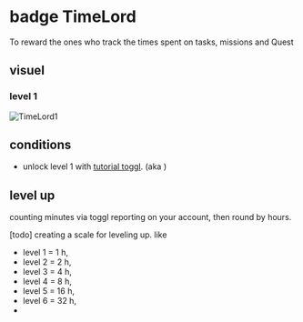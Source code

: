# badge TimeLord
To reward the ones who track the times spent on tasks, missions and Quest
## visuel
### level 1
![TimeLord1]()

## conditions
- unlock level 1 with [tutorial toggl](). (aka )

## level up
counting minutes via toggl reporting on your account, then round by hours. 

[todo] creating a scale for leveling up. like 
- level 1 = 1 h, 
- level 2 = 2 h, 
- level 3 = 4 h, 
- level 4 = 8 h, 
- level 5 = 16 h,
- level 6 = 32 h,
- 
